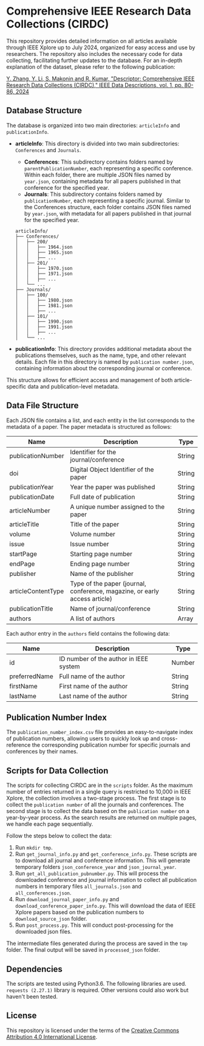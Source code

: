 # Comprehensive IEEE Research Data Collections (CIRDC)

This repository provides detailed information on all articles available through IEEE Xplore up to July 2024, organized for easy access and use by researchers. The repository also includes the necessary code for data collecting, facilitating further updates to the database. For an in-depth explanation of the dataset, please refer to the following publication: 

[Y. Zhang, Y. Li, S. Makonin and R. Kumar, "Descriptor: Comprehensive IEEE Research Data Collections (CIRDC)," IEEE Data Descriptions, vol. 1, pp. 80-86, 2024](https://ieeexplore.ieee.org/document/10716731)

## Database Structure

The database is organized into two main directories: `articleInfo` and `publicationInfo`.

- **articleInfo**: This directory is divided into two main subdirectories: `Conferences` and `Journals`. 
  - **Conferences**: This subdirectory contains folders named by `parentPublicationNumber`, each representing a specific conference. Within each folder, there are multiple JSON files named by `year.json`, containing metadata for all papers published in that conference for the specified year.
  - **Journals**: This subdirectory contains folders named by `publicationNumber`, each representing a specific journal. Similar to the Conferences structure, each folder contains JSON files named by `year.json`, with metadata for all papers published in that journal for the specified year.

  ```
  articleInfo/
  ├── Conferences/
  │   ├── 200/
  │   │   ├── 1964.json
  │   │   ├── 1965.json
  │   │   ├── ...
  │   ├── 201/
  │   │   ├── 1970.json
  │   │   ├── 1971.json
  │   │   ├── ...
  │   └── ...
  ├── Journals/
  │   ├── 100/
  │   │   ├── 1980.json
  │   │   ├── 1981.json
  │   │   ├── ...
  │   ├── 101/
  │   │   ├── 1990.json
  │   │   ├── 1991.json
  │   │   ├── ...
  │   └── ...
  ```

- **publicationInfo**: This directory provides additional metadata about the publications themselves, such as the name, type, and other relevant details. Each file in this directory is named by `publication number.json`, containing information about the corresponding journal or conference.

This structure allows for efficient access and management of both article-specific data and publication-level metadata.

## Data File Structure

Each JSON file contains a list, and each entity in the list corresponds to the metadata of a paper. The paper metadata is structured as follows:

| Name                | Description                                                                 | Type   |
|---------------------|-----------------------------------------------------------------------------|--------|
| publicationNumber   | Identifier for the journal/conference                                        | String |
| doi                 | Digital Object Identifier of the paper                                       | String |
| publicationYear     | Year the paper was published                                                 | String |
| publicationDate     | Full date of publication                                                     | String |
| articleNumber       | A unique number assigned to the paper                                        | String |
| articleTitle        | Title of the paper                                                           | String |
| volume              | Volume number                                                               | String |
| issue               | Issue number                                                                | String |
| startPage           | Starting page number                                                        | String |
| endPage             | Ending page number                                                          | String |
| publisher           | Name of the publisher                                                       | String |
| articleContentType  | Type of the paper (journal, conference, magazine, or early access article)    | String |
| publicationTitle    | Name of journal/conference                                                   | String |
| authors             | A list of authors                                                           | Array  |

Each author entry in the `authors` field contains the following data:

| Name            | Description                                 | Type   |
|-----------------|---------------------------------------------|--------|
| id              | ID number of the author in IEEE system      | Number |
| preferredName   | Full name of the author                     | String |
| firstName       | First name of the author                    | String |
| lastName        | Last name of the author                     | String |

## Publication Number Index

The `publication_number_index.csv` file provides an easy-to-navigate index of publication numbers, allowing users to quickly look up and cross-reference the corresponding publication number for specific journals and conferences by their names.

## Scripts for Data Collection

The scripts for collecting CIRDC are in the `scripts` folder. As the maximum number of entries returned in a single query is restricted to 10,000 in IEEE Xplore, the collection involves a two-stage process. The first stage is to collect the `publication number` of all the journals and conferences. The second stage is to collect the data based on the `publication number` on a year-by-year process. As the search results are returned on multiple pages, we handle each page sequentially. 

Follow the steps below to collect the data:
1. Run `mkdir tmp`.
2. Run `get_journal_info.py` and `get_conference_info.py`.
These scripts are to download all journal and conference information. This will generate temporary folders `json_conference_year` and `json_journal_year`. 
3. Run `get_all_publication_pubnumber.py`. This will process the downloaded conference and journal information to collect all publication numbers in temporary files `all_journals.json` and `all_conferences.json`. 
4. Run `download_journal_paper_info.py` and `download_conference_paper_info.py`. This will download the data of IEEE Xplore papers based on the publication numbers to `download_source_json` folder.
5. Run `post_process.py`. This will conduct post-processing for the downloaded json files.

The intermediate files generated during the process are saved in the `tmp` folder. The final output will be saved in `processed_json` folder.

## Dependencies

The scripts are tested using Python3.6. The following libraries are used. `requests (2.27.1)` library is required. Other versions could also work but haven't been tested. 

## License

This repository is licensed under the terms of the [Creative Commons Attribution 4.0 International License](LICENSE).